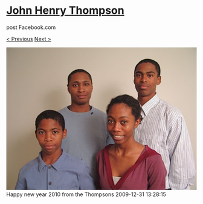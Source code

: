 # [John Henry Thompson](../README.md)
post Facebook.com

[< Previous](2010-12-18-43.md) [Next >](2009-08-31-2.md)

[![](../media/2009-12-31/Timeline-Photos-Happy-new-year-2010-from-the-Thompsons.jpg)](../README.md)
Happy new year 2010 from the Thompsons
2009-12-31 13:28:15